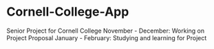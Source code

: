 # Cornell-College-App
Senior Project for Cornell College
November - December: Working on Project Proposal
January - February: Studying and learning for Project
